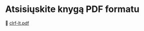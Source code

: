 # Atsisiųskite knygą PDF formatu

📘 [clrf-lt.pdf](https://vitar.github.io/clrf/assets/pdf/clrf-lt.pdf)
